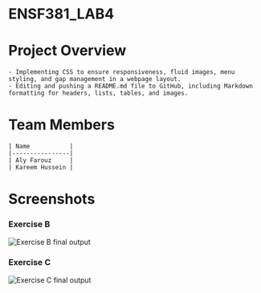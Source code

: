 # ENSF381_LAB4

# Project Overview
    - Implementing CSS to ensure responsiveness, fluid images, menu styling, and gap management in a webpage layout.
    - Editing and pushing a README.md file to GitHub, including Markdown formatting for headers, lists, tables, and images.
# Team Members
    | Name           |
    |----------------|
    | Aly Farouz     |
    | Kareem Hussein |
# Screenshots

### Exercise B
![Exercise B final output](./exB.gif)

### Exercise C
![Exercise C final output](./exC.gif)